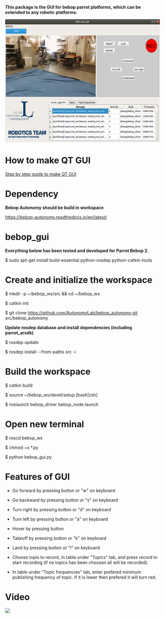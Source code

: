**This package is the GUI for bebop parrot platforms, which can be extended to any robotic platforms.**

<img src="/image/GUI.png" width="600" height="400">

# How to make QT GUI

[Step by step guide to make QT GUI](https://github.com/LTU-CEG/bebop_gui/blob/master/presentation/step-by-step-guide.pdf)

# Dependency

**Bebop Autonomy should be build in workspace**

https://bebop-autonomy.readthedocs.io/en/latest/

# bebop_gui
**Everything below has been tested and developed for Parrot Bebop 2.**

$ sudo apt-get install build-essential python-rosdep python-catkin-tools

# Create and initialize the workspace
$ mkdir -p ~/bebop_ws/src && cd ~/bebop_ws

$ catkin init

$ git clone https://github.com/AutonomyLab/bebop_autonomy.git src/bebop_autonomy

**Update rosdep database and install dependencies (including parrot_arsdk)**

$ rosdep update

$ rosdep install --from-paths src -i

# Build the workspace
$ catkin build

$ source ~/bebop_ws/devel/setup.[bash|zsh]

$ roslaunch bebop_driver bebop_node.launch

# Open new terminal
$ roscd bebop_ws

$ chmod +x *.py

$ python bebop_gui.py

# Features of GUI
* Go forward by pressing button or "w" on keyboard

* Go backward by pressing button or "s" on keyboard

* Turn right by pressing button or "d" on keyboard

* Turn left by pressing button or "a" on keyboard

* Hover by pressing button

* Takeoff by pressing button or "k" on keyboard

* Land by pressing button or "l" on keyboard

* Choose topis to record, in table under "Topics" tab, and press record to start recording (if no topics has been choosen all will be recorded).

* In table under "Topic frequencies" tab, enter prefered minimum publishing frequency of topic. If it is lower then prefered it will turn red.

# Video


![](/video/GUI.gif)
